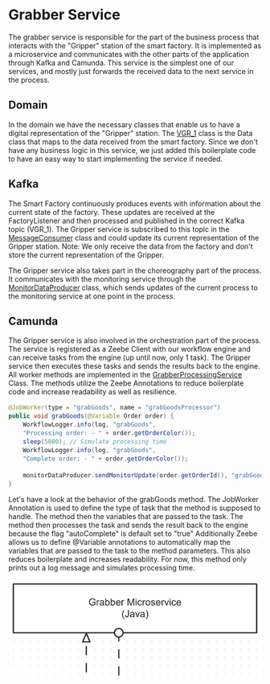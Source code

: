 # Grabber Service
The grabber service is responsible for the part of the business process that interacts with the "Gripper" 
station of the smart factory. It is implemented as a microservice and communicates with the 
other parts of the application through Kafka and Camunda. This service is the simplest one of our services,
and mostly just forwards the received data to the next service in the process.

## Domain
In the domain we have the necessary classes that enable us to have a digital representation of the
"Gripper" station. The [VGR_1](src%2Fmain%2Fjava%2Fch%2Funisg%2Fgrabber%2Fdomain%2FVGR_1.java) class is the Data class that maps to the data received from the smart factory.
Since we don't have any business logic in this service, we just added this boilerplate code to have an easy 
way to start implementing the service if needed.

## Kafka
The Smart Factory continuously produces events with information about the current state of the factory. 
These updates are received at the FactoryListener and then processed and published in the correct Kafka 
topic (VGR_1).
The Gripper service is subscribed to this topic in the [MessageConsumer](src%2Fmain%2Fjava%2Fch%2Funisg%2Fgrabber%2Fkafka%2Fconsumer%2FMessageConsumer.java) class
and could update its current representation of the Gripper station.
Note: We only receive the data from the factory and don't store the current representation of the Gripper.

The Gripper service also takes part in the choreography part of the process. It communicates with the 
monitoring service through the [MonitorDataProducer](src%2Fmain%2Fjava%2Fch%2Funisg%2Fgrabber%2Fkafka%2Fproducer%2FMonitorDataProducer.java) class, which sends 
updates of the current process to the monitoring service at one point in the process.

## Camunda
The Gripper service is also involved in the orchestration part of the process. The service is registered as a 
Zeebe Client with our workflow engine and can receive tasks from the engine (up until now, only 1 task).
The Gripper service then executes these tasks and sends the results back to the engine.
All worker methods are implemented in the [GrabberProcessingService](src%2Fmain%2Fjava%2Fch%2Funisg%2Fgrabber%2Fcamunda%2FGrabberProcessingService.java) Class.
The methods utilize the Zeebe Annotations to reduce boilerplate code and increase readability as well as 
resilience.
```java
@JobWorker(type = "grabGoods", name = "grabGoodsProcessor")
public void grabGoods(@Variable Order order) {
    WorkflowLogger.info(log, "grabGoods",
    "Processing order: - " + order.getOrderColor());
    sleep(5000); // Simulate processing time
    WorkflowLogger.info(log, "grabGoods",
    "Complete order: - " + order.getOrderColor());

    monitorDataProducer.sendMonitorUpdate(order.getOrderId(), "grabGoods", success.name());
}
```
Let's have a look at the behavior of the grabGoods method.
The JobWorker Annotation is used to define the type of task that the method is supposed to handle. The method then the variables that are passed to the task. 
The method then processes the task and sends the result back to the engine because the flag "autoComplete" 
is default set to "true" 
Additionally Zeebe allows us to define @Variable annotations to automatically map the variables that are 
passed to the task to the method parameters. This also reduces boilerplate and increases readability.
For now, this method only prints out a log message and simulates processing time.

![bpmnGrabber.png](..%2Fdocs%2Fimages%2Fbmpns%2FbpmnGrabber.png)